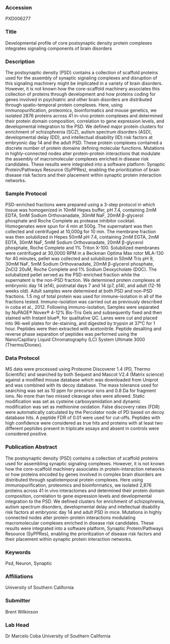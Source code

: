 ### Accession
PXD006277

### Title
Developmental profile of core postsynaptic density protein complexes integrates signaling components of brain disorders

### Description
The postsynaptic density (PSD) contains a collection of scaffold proteins used for the assembly of synaptic signaling complexes and disruption of this signaling machinery might be implicated in a variety of brain disorders. However, it is not known how the core-scaffold machinery associates this collection of proteins through development and how proteins coding for genes involved in psychiatric and other brain disorders are distributed through spatio-temporal protein complexes. Here, using immunopurification, proteomics, bioinformatics and mouse genetics, we isolated 2876 proteins across 41 in-vivo protein complexes and determined their protein domain composition, correlation to gene expression levels, and developmental integration to the PSD. We defined major protein clusters for enrichment of schizophrenia (SCZ), autism spectrum disorders (ASD), developmental delay (DD), and intellectual disability (ID) risk factors at embryonic day 14 and the adult PSD. These protein complexes contained a discrete number of protein domains defining molecular functions. Mutations in highly-connected nodes alter protein-protein interactions that modulate the assembly of macromolecular complexes enriched in disease risk candidates. These results were integrated into a software platform: Synaptic Protein/Pathways Resource (SyPPRes), enabling the prioritization of brain disease risk factors and their placement within synaptic protein interaction networks.

### Sample Protocol
PSD-enriched fractions were prepared using a 3-step protocol in which tissue was homogenized in 10mM Hepes buffer, pH 7.4, containing 2mM EDTA, 5mM Sodium Orthovanadate, 30mM NaF, 20mM β-glycerol phosphate and Roche Complete as protease inhibitor cocktail. Homogenates were spun for 4 min at 500g. The supernatant was then collected and centrifuged at 10,000g for 10 min. The membrane fraction was then solubilized in Hepes 50mM pH 7.4, containing 2mM EGTA, 2mM EDTA, 30mM NaF, 5mM Sodium Orthovanadate, 20mM β-glycerol phosphate, Roche Complete and 1% Triton X-100. Solubilized membranes were centrifuged at 30,0000 RPM in a Beckman Optima Max rotor MLA-130 for 40 minutes, pellet was collected and solubilized in 50mM Tris pH 9, 30mM NaF, 5mM Sodium Orthovanadate, 20mM β-glycerol phosphate, ZnCl2 20uM, Roche Complete and 1% Sodium Deoxycholate (DOC). The solubalized pellet served as the PSD-enriched fraction while the supernatent is the non-PSD fraction. We determined protein complexes at embryonic day 14 (e14), postnatal days 7 and 14 (p7, p14), and adult (12-16 weeks old). Adult samples were determined at both PSD and non-PSD fractions. 1.5 mg of total protein was used for immune-isolation in all of the fractions tested. Immuno-isolation was carried out as previously described in coba et al., 2012. Following immuno-isolation, Samples were separated by NuPAGE® Novex® 4-12% Bis-Tris Gels and subsequently fixed and then stained with Instant blue®, for qualitative QC. Lanes were cut and placed into 96-well plates for de-staining, and digested by trypsin at 37°C for 1 hour. Peptides were then extracted with acetonitrile. Peptide desalting and reverse phase separation of peptides was performed using the Nano/Capillary Liquid Chromatography (LC) System Ultimate 3000 (Thermo/Dionex).

### Data Protocol
MS data were processed using Proteome Discoverer 1.4 (PD, Thermo Scientific) and searched by both Sequest and Mascot V2.4 (Matrix science) against a modified mouse database which was downloaded from Uniprot and was combined with its decoy database. The mass tolerance used for searching was set as 10 ppm for precursor ions and 0.8 Da for fragment ions. No more than two missed cleavage sites were allowed. Static modification was set as cysteine carboxyamidation and dynamic modification was set as methionine oxidation. False discovery rates (FDR) were automatically calculated by the Percolator node of PD based on decoy database hits. A peptide FDR of 0.01 were used for cut-offs. Peptides with high confidence were considered as true hits and proteins with at least two different peptides present in triplicate assays and absent in controls were considered positive.

### Publication Abstract
The postsynaptic density (PSD) contains a collection of scaffold proteins used for assembling synaptic signaling complexes. However, it is not known how the core-scaffold machinery associates in protein-interaction networks or how proteins encoded by genes involved in complex brain disorders are distributed through spatiotemporal protein complexes. Here using immunopurification, proteomics and bioinformatics, we isolated 2,876 proteins across 41 in vivo interactomes and determined their protein domain composition, correlation to gene expression levels and developmental integration to the PSD. We defined clusters for enrichment of schizophrenia, autism spectrum disorders, developmental delay and intellectual disability risk factors at embryonic day 14 and adult PSD in mice. Mutations in highly connected nodes alter protein-protein interactions modulating macromolecular complexes enriched in disease risk candidates. These results were integrated into a software platform, Synaptic Protein/Pathways Resource (SyPPRes), enabling the prioritization of disease risk factors and their placement within synaptic protein interaction networks.

### Keywords
Psd, Neuron, Synaptic

### Affiliations
University of Southern California

### Submitter
Brent Wilkinson

### Lab Head
Dr Marcelo Coba
University of Southern California


